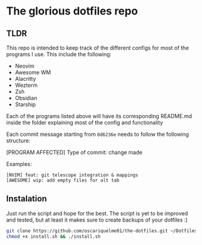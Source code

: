 # The glorious dotfiles repo

## TLDR

This repo is intended to keep track of the different configs for most of the programs I use. This include the following:

- Neovim
- Awesome WM
- Alacritty
- Wezterm
- Zsh
- Obsidian
- Starship

Each of the programs listed above will have its corresponding README.md inside the folder explaining most of the config and functionality

Each commit message starting from `0d6236e` needs to follow the following structure:

[PROGRAM AFFECTED] Type of commit: change made

Examples:

```
[NVIM] feat: git telescope integration & mappings
[AWESOME] wip: add empty files for alt tab
```

## Instalation

Just run the script and hope for the best. The script is yet to be improved and tested, but at least it makes sure to create backups of your dotfiles :)
```bash
git clone https://github.com/oscariquelme01/the-dotfiles.git ~/Dotfiles
chmod +x install.sh && ./install.sh
```
